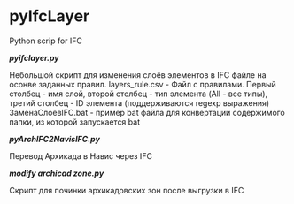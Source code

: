 # pyIfcLayer
Python scrip for IFC

***pyifclayer.py***

Небольшой скрипт для изменения слоёв элементов в IFC файле на осонве заданных правил. 
layers_rule.csv - Файл с правилами. Первый столбец - имя слой, второй столбец - тип элемента (All - все типы), третий столбец - ID элемента (поддерживаются regexp выражения)
ЗаменаСлоёвIFC.bat - пример bat файла для конвертации содержимого папки, из которой запускается bat

***pyArchIFC2NavisIFC.py***

Перевод Архикада в Навис через IFC

***modify archicad zone.py***

Скрипт для починки архикадовских зон после выгрузки в IFC

